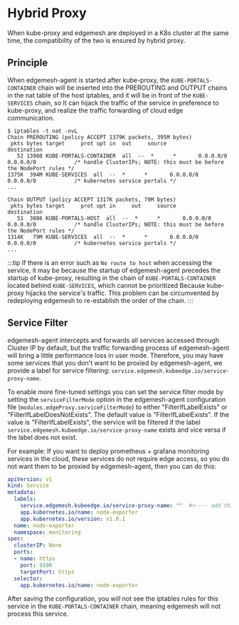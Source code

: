 # Hybrid Proxy

When kube-proxy and edgemesh are deployed in a K8s cluster at the same time, the compatibility of the two is ensured by hybrid proxy.

## Principle

When edgemesh-agent is started after kube-proxy, the `KUBE-PORTALS-CONTAINER` chain will be inserted into the PREROUTING and OUTPUT chains in the nat table of the host iptables, and it will be in front of the `KUBE-SERVICES` chain, so It can hijack the traffic of the service in preference to kube-proxy, and realize the traffic forwarding of cloud edge communication.

```shell
$ iptables -t nat -nvL
Chain PREROUTING (policy ACCEPT 1379K packets, 395M bytes)
 pkts bytes target     prot opt in  out     source               destination
   52 13980 KUBE-PORTALS-CONTAINER  all  --  *      *       0.0.0.0/0            0.0.0.0/0            /* handle ClusterIPs; NOTE: this must be before the NodePort rules */
1375K  394M KUBE-SERVICES  all  --  *      *       0.0.0.0/0            0.0.0.0/0            /* kubernetes service portals */
...

Chain OUTPUT (policy ACCEPT 1317K packets, 79M bytes)
 pkts bytes target     prot opt in     out     source               destination
   51  3086 KUBE-PORTALS-HOST  all  --  *      *       0.0.0.0/0            0.0.0.0/0            /* handle ClusterIPs; NOTE: this must be before the NodePort rules */
1314K   79M KUBE-SERVICES  all  --  *      *       0.0.0.0/0            0.0.0.0/0            /* kubernetes service portals */
...
```

:::tip
If there is an error such as `No route to host` when accessing the service, it may be because the startup of edgemesh-agent precedes the startup of kube-proxy, resulting in the chain of `KUBE-PORTALS-CONTAINER` located behind `KUBE-SERVICES`, which cannot be prioritized Because kube-proxy hijacks the service's traffic. This problem can be circumvented by redeploying edgemesh to re-establish the order of the chain.
:::

## Service Filter

edgemesh-agent intercepts and forwards all services accessed through Cluster IP by default, but the traffic forwarding process of edgemesh-agent will bring a little performance loss in user mode. Therefore, you may have some services that you don't want to be proxied by edgemesh-agent, we provide a label for service filtering: `service.edgemesh.kubeedge.io/service-proxy-name`.

To enable more fine-tuned settings you can set the service filter mode by setting the `serviceFilterMode` option in the edgemesh-agent configuration file (`modules.edgeProxy.serviceFilterMode`) to either "FilterIfLabelExists" or "FilterIfLabelDoesNotExists". The default value is "FilterIfLabelExists". If the value is "FilterIfLabelExists", the service will be filtered if the label `service.edgemesh.kubeedge.io/service-proxy-name` exists and vice versa if the label does not exist.

For example: If you want to deploy prometheus + grafana monitoring services in the cloud, these services do not require edge access, so you do not want them to be proxied by edgemesh-agent, then you can do this:

```yaml
apiVersion: v1
kind: Service
metadata:
  labels:
    service.edgemesh.kubeedge.io/service-proxy-name: ""  #<---- add this label to ignored by edgemesh-agent
    app.kubernetes.io/name: node-exporter
    app.kubernetes.io/version: v1.0.1
  name: node-exporter
  namespace: monitoring
spec:
  clusterIP: None
  ports:
  - name: https
    port: 9100
    targetPort: https
  selector:
    app.kubernetes.io/name: node-exporter
```

After saving the configuration, you will not see the iptables rules for this service in the `KUBE-PORTALS-CONTAINER` chain, meaning edgemesh will not process this service.
